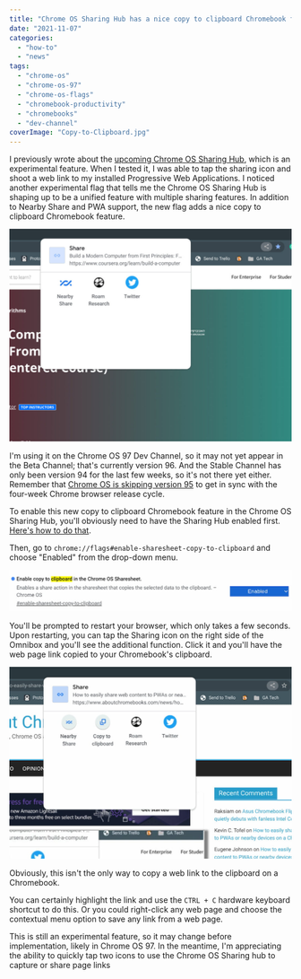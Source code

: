 ```yaml
---
title: "Chrome OS Sharing Hub has a nice copy to clipboard Chromebook feature"
date: "2021-11-07"
categories: 
  - "how-to"
  - "news"
tags: 
  - "chrome-os"
  - "chrome-os-97"
  - "chrome-os-flags"
  - "chromebook-productivity"
  - "chromebooks"
  - "dev-channel"
coverImage: "Copy-to-Clipboard.jpg"
---
```


I previously wrote about the [upcoming Chrome OS Sharing Hub](https://www.aboutchromebooks.com/news/how-to-easily-share-web-content-to-pwas-or-nearby-devices-on-a-chromebook/), which is an experimental feature. When I tested it, I was able to tap the sharing icon and shoot a web link to my installed Progressive Web Applications. I noticed another experimental flag that tells me the Chrome OS Sharing Hub is shaping up to be a unified feature with multiple sharing features. In addition to Nearby Share and PWA support, the new flag adds a nice copy to clipboard Chromebook feature.

![share web content to PWAs](images/share-web-content-to-PWAs-1024x769.jpg)

I'm using it on the Chrome OS 97 Dev Channel, so it may not yet appear in the Beta Channel; that's currently version 96. And the Stable Channel has only been version 94 for the last few weeks, so it's not there yet either. Remember that [Chrome OS is skipping version 95](https://www.aboutchromebooks.com/news/opinion-its-time-to-reconfigure-chrome-os-version-numbers/) to get in sync with the four-week Chrome browser release cycle.

To enable this new copy to clipboard Chromebook feature in the Chrome OS Sharing Hub, you'll obviously need to have the Sharing Hub enabled first. [Here's how to do that](https://www.aboutchromebooks.com/news/how-to-easily-share-web-content-to-pwas-or-nearby-devices-on-a-chromebook/).

Then, go to `chrome://flags#enable-sharesheet-copy-to-clipboard` and choose "Enabled" from the drop-down menu.

![](images/Copy-to-clipboard-flag.jpg)

You'll be prompted to restart your browser, which only takes a few seconds. Upon restarting, you can tap the Sharing icon on the right side of the Omnibox and you'll see the additional function. Click it and you'll have the web page link copied to your Chromebook's clipboard.

![Chrome OS Sharing Hub](images/Copy-to-Clipboard.jpg)

Obviously, this isn't the only way to copy a web link to the clipboard on a Chromebook.

You can certainly highlight the link and use the `CTRL + C` hardware keyboard shortcut to do this. Or you could right-click any web page and choose the contextual menu option to save any link from a web page.

This is still an experimental feature, so it may change before implementation, likely in Chrome OS 97. In the meantime, I'm appreciating the ability to quickly tap two icons to use the Chrome OS Sharing hub to capture or share page links
